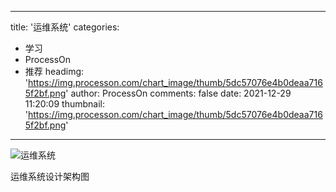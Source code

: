
---
title: '运维系统'
categories: 
 - 学习
 - ProcessOn
 - 推荐
headimg: 'https://img.processon.com/chart_image/thumb/5dc57076e4b0deaa7165f2bf.png'
author: ProcessOn
comments: false
date: 2021-12-29 11:20:09
thumbnail: 'https://img.processon.com/chart_image/thumb/5dc57076e4b0deaa7165f2bf.png'
---

<div>   
<img class="thumb" alt="运维系统" src="https://img.processon.com/chart_image/thumb/5dc57076e4b0deaa7165f2bf.png" referrerpolicy="no-referrer">
<p>运维系统设计架构图</p>  
</div>
            